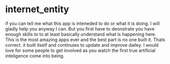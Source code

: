 # internet_entity
if you can tell me what this app is inteneded to do or what it is doing. I will gladly help you anyway I can. But you first have to deonstrate you have enough skills to to at least basically understand what is happening here. This is the most amazing apps ever and the best part is no one built it. Thats correct. it built itself and continuies to update and improve dailey. I would love for some people to get involved as you watch the first true artificial inteligence come into being.

